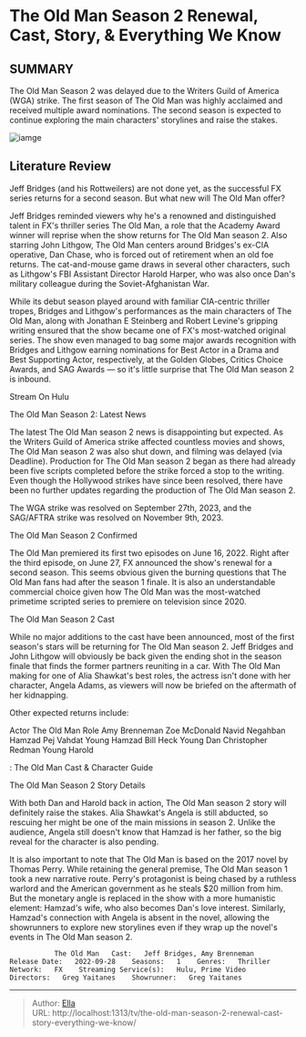 # The Old Man Season 2 Renewal, Cast, Story, &amp; Everything We Know


## SUMMARY 



  The Old Man Season 2 was delayed due to the Writers Guild of America (WGA) strike.   The first season of The Old Man was highly acclaimed and received multiple award nominations.   The second season is expected to continue exploring the main characters&#39; storylines and raise the stakes.  

![iamge](https://static1.srcdn.com/wordpress/wp-content/uploads/2023/03/the-old-man-season-2-confirmed-everything-we-know.jpg)

## Literature Review
Jeff Bridges (and his Rottweilers) are not done yet, as the successful FX series returns for a second season. But what new will The Old Man offer?




Jeff Bridges reminded viewers why he&#39;s a renowned and distinguished talent in FX&#39;s thriller series The Old Man, a role that the Academy Award winner will reprise when the show returns for The Old Man season 2. Also starring John Lithgow, The Old Man centers around Bridges&#39;s ex-CIA operative, Dan Chase, who is forced out of retirement when an old foe returns. The cat-and-mouse game draws in several other characters, such as Lithgow&#39;s FBI Assistant Director Harold Harper, who was also once Dan&#39;s military colleague during the Soviet-Afghanistan War.




While its debut season played around with familiar CIA-centric thriller tropes, Bridges and Lithgow&#39;s performances as the main characters of The Old Man, along with Jonathan E Steinberg and Robert Levine&#39;s gripping writing ensured that the show became one of FX&#39;s most-watched original series. The show even managed to bag some major awards recognition with Bridges and Lithgow earning nominations for Best Actor in a Drama and Best Supporting Actor, respectively, at the Golden Globes, Critics Choice Awards, and SAG Awards — so it&#39;s little surprise that The Old Man season 2 is inbound.

Stream On Hulu


 The Old Man Season 2: Latest News 
          

The latest The Old Man season 2 news is disappointing but expected. As the Writers Guild of America strike affected countless movies and shows, The Old Man season 2 was also shut down, and filming was delayed (via Deadline). Production for The Old Man season 2 began as there had already been five scripts completed before the strike forced a stop to the writing. Even though the Hollywood strikes have since been resolved, there have been no further updates regarding the production of The Old Man season 2. 






The WGA strike was resolved on September 27th, 2023, and the SAG/AFTRA strike was resolved on November 9th, 2023.






 The Old Man Season 2 Confirmed 
          

The Old Man premiered its first two episodes on June 16, 2022. Right after the third episode, on June 27, FX announced the show&#39;s renewal for a second season. This seems obvious given the burning questions that The Old Man fans had after the season 1 finale. It is also an understandable commercial choice given how The Old Man was the most-watched primetime scripted series to premiere on television since 2020. 



 The Old Man Season 2 Cast 
          




While no major additions to the cast have been announced, most of the first season&#39;s stars will be returning for The Old Man season 2. Jeff Bridges and John Lithgow will obviously be back given the ending shot in the season finale that finds the former partners reuniting in a car. With The Old Man making for one of Alia Shawkat&#39;s best roles, the actress isn&#39;t done with her character, Angela Adams, as viewers will now be briefed on the aftermath of her kidnapping. 

Other expected returns include: 

 Actor  The Old Man Role   Amy Brenneman  Zoe McDonald   Navid Negahban  Hamzad   Pej Vahdat  Young Hamzad   Bill Heck  Young Dan   Christopher Redman  Young Harold   



 : The Old Man Cast &amp; Character Guide






 The Old Man Season 2 Story Details 
          

With both Dan and Harold back in action, The Old Man season 2 story will definitely raise the stakes. Alia Shawkat&#39;s Angela is still abducted, so rescuing her might be one of the main missions in season 2. Unlike the audience, Angela still doesn&#39;t know that Hamzad is her father, so the big reveal for the character is also pending. 

It is also important to note that The Old Man is based on the 2017 novel by Thomas Perry. While retaining the general premise, The Old Man season 1 took a new narrative route. Perry&#39;s protagonist is being chased by a ruthless warlord and the American government as he steals $20 million from him. But the monetary angle is replaced in the show with a more humanistic element: Hamzad&#39;s wife, who also becomes Dan&#39;s love interest. Similarly, Hamzad&#39;s connection with Angela is absent in the novel, allowing the showrunners to explore new storylines even if they wrap up the novel&#39;s events in The Old Man season 2.




               The Old Man   Cast:   Jeff Bridges, Amy Brenneman    Release Date:   2022-09-28    Seasons:   1    Genres:   Thriller    Network:   FX    Streaming Service(s):   Hulu, Prime Video    Directors:   Greg Yaitanes    Showrunner:   Greg Yaitanes      

---

> Author: [Ella](https://instagram.hk.cn/)  
> URL: http://localhost:1313/tv/the-old-man-season-2-renewal-cast-story-everything-we-know/  

